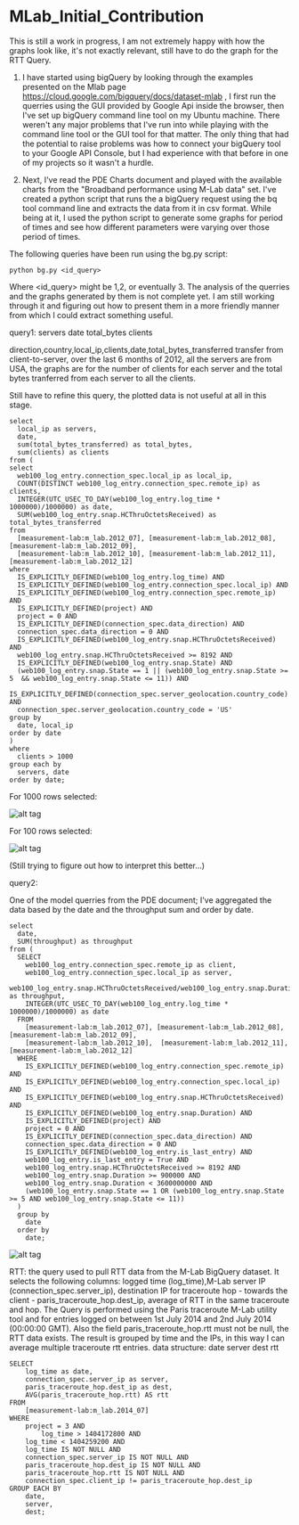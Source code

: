 # MLab_Initial_Contribution


This is still a work in progress, I am not extremely happy with how the graphs look like, it's not exactly relevant, still have to do the graph for the RTT Query.

1. I have started using bigQuery by looking through the examples presented on the Mlab page https://cloud.google.com/bigquery/docs/dataset-mlab , I first run the querries using the GUI provided by Google Api inside the browser, then I've set up bigQuery command line tool on my Ubuntu machine.
 There weren't any major problems that I've run into while playing with the command line tool or the GUI tool for that matter. The only thing that had the potential to raise problems was how to connect your bigQuery tool to your Google API Console, but I had experience with that before in one of my projects so it wasn't a hurdle.

2. Next, I've read the PDE Charts document and played with the available charts from the "Broadband performance using M-Lab data" set.
I've created a python script that runs the a bigQuery request using the bq tool command line and extracts the data from it in csv format. While being at it, I used the python script to generate some graphs for period of times and see how different parameters were varying over those period of times.

The following queries have been run using the bg.py script:

	python bg.py <id_query>

Where <id_query> might be 1,2, or eventually 3. The analysis of the querries and the graphs generated by them is not complete yet. I am still working through it and figuring out how to present them in a more friendly manner from which I could extract something useful.

query1:
servers	date	total_bytes	clients

direction,country,local_ip,clients,date,total_bytes_transferred
transfer from client-to-server, over the last 6 months of 2012, all the servers are from USA, the graphs are for the number of clients for each server and the total bytes tranferred from each server to all the clients.

Still have to refine this query, the plotted data is not useful at all in this stage.

	select 
	  local_ip as servers,
	  date,
	  sum(total_bytes_transferred) as total_bytes,
	  sum(clients) as clients
	from (
	select 
	  web100_log_entry.connection_spec.local_ip as local_ip,
	  COUNT(DISTINCT web100_log_entry.connection_spec.remote_ip) as clients,
	  INTEGER(UTC_USEC_TO_DAY(web100_log_entry.log_time * 1000000)/1000000) as date,
	  SUM(web100_log_entry.snap.HCThruOctetsReceived) as total_bytes_transferred 
	from 
	  [measurement-lab:m_lab.2012_07], [measurement-lab:m_lab.2012_08], [measurement-lab:m_lab.2012_09], 
	  [measurement-lab:m_lab.2012_10], [measurement-lab:m_lab.2012_11], [measurement-lab:m_lab.2012_12] 
	where 
	  IS_EXPLICITLY_DEFINED(web100_log_entry.log_time) AND 
	  IS_EXPLICITLY_DEFINED(web100_log_entry.connection_spec.local_ip) AND 
	  IS_EXPLICITLY_DEFINED(web100_log_entry.connection_spec.remote_ip) AND 
	  IS_EXPLICITLY_DEFINED(project) AND 
	  project = 0 AND 
	  IS_EXPLICITLY_DEFINED(connection_spec.data_direction) AND 
	  connection_spec.data_direction = 0 AND 
	  IS_EXPLICITLY_DEFINED(web100_log_entry.snap.HCThruOctetsReceived) AND 
	  web100_log_entry.snap.HCThruOctetsReceived >= 8192 AND 
	  IS_EXPLICITLY_DEFINED(web100_log_entry.snap.State) AND 
	  (web100_log_entry.snap.State == 1 || (web100_log_entry.snap.State >= 5  && web100_log_entry.snap.State <= 11)) AND 
	  IS_EXPLICITLY_DEFINED(connection_spec.server_geolocation.country_code) AND 
	  connection_spec.server_geolocation.country_code = 'US' 
	group by 
	  date, local_ip 
	order by date
	) 
	where
	  clients > 1000
	group each by
	  servers, date
	order by date;

For 1000 rows selected:

![alt tag](https://raw.githubusercontent.com/elf11/MLab_Initial_Contribution/master/example02_query1_1000rows_limit.png)

For 100 rows selected:

![alt tag](https://raw.githubusercontent.com/elf11/MLab_Initial_Contribution/master/example02_query1_100rows_limit.png)

(Still trying to figure out how to interpret this better...)

query2:

One of the model querries from the PDE document; I've aggregated the data based by the date and the throughput sum and order by date.

	select 
	  date,
	  SUM(throughput) as throughput 
	from (
	  SELECT 
	    web100_log_entry.connection_spec.remote_ip as client, 
	    web100_log_entry.connection_spec.local_ip as server, 
	    web100_log_entry.snap.HCThruOctetsReceived/web100_log_entry.snap.Duration as throughput, 
	    INTEGER(UTC_USEC_TO_DAY(web100_log_entry.log_time * 1000000)/1000000) as date 
	  FROM 
	    [measurement-lab:m_lab.2012_07], [measurement-lab:m_lab.2012_08],  [measurement-lab:m_lab.2012_09], 
	    [measurement-lab:m_lab.2012_10],  [measurement-lab:m_lab.2012_11], [measurement-lab:m_lab.2012_12]
	  WHERE 
	    IS_EXPLICITLY_DEFINED(web100_log_entry.connection_spec.remote_ip) AND 
	    IS_EXPLICITLY_DEFINED(web100_log_entry.connection_spec.local_ip) AND 
	    IS_EXPLICITLY_DEFINED(web100_log_entry.snap.HCThruOctetsReceived) AND 
	    IS_EXPLICITLY_DEFINED(web100_log_entry.snap.Duration) AND 
	    IS_EXPLICITLY_DEFINED(project) AND 
	    project = 0 AND 
	    IS_EXPLICITLY_DEFINED(connection_spec.data_direction) AND 
	    connection_spec.data_direction = 0 AND 
	    IS_EXPLICITLY_DEFINED(web100_log_entry.is_last_entry) AND 
	    web100_log_entry.is_last_entry = True AND 
	    web100_log_entry.snap.HCThruOctetsReceived >= 8192 AND 
	    web100_log_entry.snap.Duration >= 900000 AND 
	    web100_log_entry.snap.Duration < 3600000000 AND 
	    (web100_log_entry.snap.State == 1 OR (web100_log_entry.snap.State >= 5 AND web100_log_entry.snap.State <= 11))
	  ) 
	  group by 
	    date 
	  order by 
	    date;

![alt tag](https://raw.githubusercontent.com/elf11/MLab_Initial_Contribution/master/example01.png)

RTT: the query used to pull RTT data from the M-Lab BigQuery dataset.
It selects the following columns: logged time (log_time),M-Lab server IP (connection_spec.server_ip), destination IP for traceroute hop - towards the client - paris_traceroute_hop.dest_ip, average of RTT in the same traceroute and hop.
The Query is performed using the Paris traceroute M-Lab utility tool and for entries logged on between 1st July 2014 and 2nd July 2014 (00:00:00 GMT). Also the field paris_traceroute_hop.rtt must not be null, the RTT data exists. The result is grouped by time and the IPs, in this way I can average multiple traceroute rtt entries.
data structure:
date	server	dest	rtt

	SELECT
		log_time as date,
		connection_spec.server_ip as server,
		paris_traceroute_hop.dest_ip as dest,
		AVG(paris_traceroute_hop.rtt) AS rtt
	FROM 
		[measurement-lab:m_lab.2014_07]
	WHERE
		project = 3 AND
	    	log_time > 1404172800 AND
		log_time < 1404259200 AND
		log_time IS NOT NULL AND
		connection_spec.server_ip IS NOT NULL AND
		paris_traceroute_hop.dest_ip IS NOT NULL AND
		paris_traceroute_hop.rtt IS NOT NULL AND
		connection_spec.client_ip != paris_traceroute_hop.dest_ip
	GROUP EACH BY
		date,
		server,
		dest;
